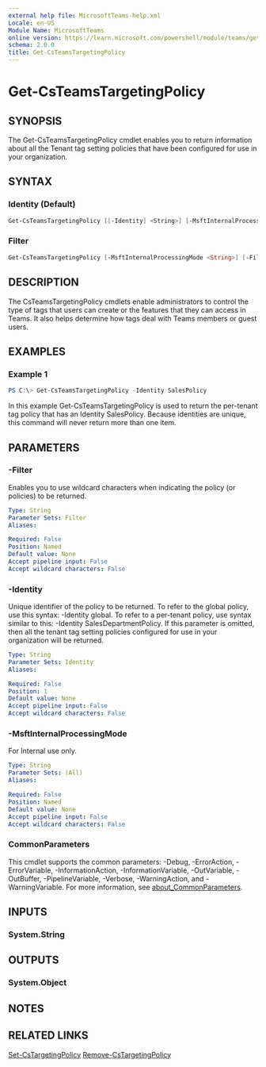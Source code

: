 ```yaml
---
external help file: MicrosoftTeams-help.xml
Locale: en-US
Module Name: MicrosoftTeams
online version: https://learn.microsoft.com/powershell/module/teams/get-csteamstargetingpolicy
schema: 2.0.0
title: Get-CsTeamsTargetingPolicy
---
```


# Get-CsTeamsTargetingPolicy

## SYNOPSIS
The Get-CsTeamsTargetingPolicy cmdlet enables you to return information about all the Tenant tag setting policies that have been configured for use in your organization.

## SYNTAX

### Identity (Default)

```powershell
Get-CsTeamsTargetingPolicy [[-Identity] <String>] [-MsftInternalProcessingMode <String>] [<CommonParameters>]
```

### Filter

```powershell
Get-CsTeamsTargetingPolicy [-MsftInternalProcessingMode <String>] [-Filter <String>] [<CommonParameters>]
```

## DESCRIPTION

The CsTeamsTargetingPolicy cmdlets enable administrators to control the type of tags that users can create or the features that they can access in Teams. It also helps determine how tags deal with Teams members or guest users.

## EXAMPLES

### Example 1

```powershell
PS C:\> Get-CsTeamsTargetingPolicy -Identity SalesPolicy
```

In this example Get-CsTeamsTargetingPolicy is used to return the per-tenant tag policy that has an Identity SalesPolicy. Because identities are unique, this command will never return more than one item.

## PARAMETERS

### -Filter

Enables you to use wildcard characters when indicating the policy (or policies) to be returned.

```yaml
Type: String
Parameter Sets: Filter
Aliases:

Required: False
Position: Named
Default value: None
Accept pipeline input: False
Accept wildcard characters: False
```

### -Identity

Unique identifier of the policy to be returned. To refer to the global policy, use this syntax: -Identity global. To refer to a per-tenant policy, use syntax similar to this: -Identity SalesDepartmentPolicy. If this parameter is omitted, then all the tenant tag setting policies configured for use in your organization will be returned.

```yaml
Type: String
Parameter Sets: Identity
Aliases:

Required: False
Position: 1
Default value: None
Accept pipeline input: False
Accept wildcard characters: False
```

### -MsftInternalProcessingMode

For Internal use only.

```yaml
Type: String
Parameter Sets: (All)
Aliases:

Required: False
Position: Named
Default value: None
Accept pipeline input: False
Accept wildcard characters: False
```

### CommonParameters

This cmdlet supports the common parameters: -Debug, -ErrorAction, -ErrorVariable, -InformationAction, -InformationVariable, -OutVariable, -OutBuffer, -PipelineVariable, -Verbose, -WarningAction, and -WarningVariable. For more information, see [about_CommonParameters](http://go.microsoft.com/fwlink/?LinkID=113216).

## INPUTS

### System.String

## OUTPUTS

### System.Object

## NOTES

## RELATED LINKS
[Set-CsTargetingPolicy](https://learn.microsoft.com/powershell/module/teams/set-csteamstargetingpolicy)
[Remove-CsTargetingPolicy](https://learn.microsoft.com/powershell/module/teams/remove-csteamstargetingpolicy)
